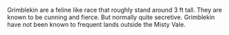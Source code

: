 Grimblekin are a feline like race that roughly stand around 3 ft tall. They are known to be cunning and fierce. But normally quite secretive. Grimblekin have not been known to frequent lands outside the Misty Vale. 